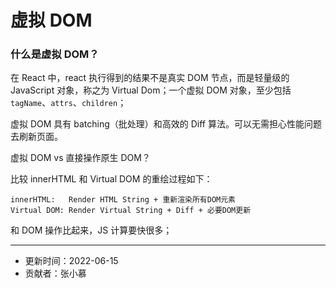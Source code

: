 # 虚拟 DOM

### 什么是虚拟 DOM？

在 React 中，react 执行得到的结果不是真实 DOM 节点，而是轻量级的 JavaScript 对象，称之为 Virtual Dom；一个虚拟 DOM 对象，至少包括`tagName`、`attrs`、`children`；

虚拟 DOM 具有 batching（批处理）和高效的 Diff 算法。可以无需担心性能问题去刷新页面。

虚拟 DOM vs 直接操作原生 DOM？

比较 innerHTML 和 Virtual DOM 的重绘过程如下：

```
innerHTML:   Render HTML String + 重新渲染所有DOM元素
Virtual DOM: Render Virtual String + Diff + 必要DOM更新
```

和 DOM 操作比起来，JS 计算要快很多；

---

- 更新时间：2022-06-15
- 贡献者：张小慕
